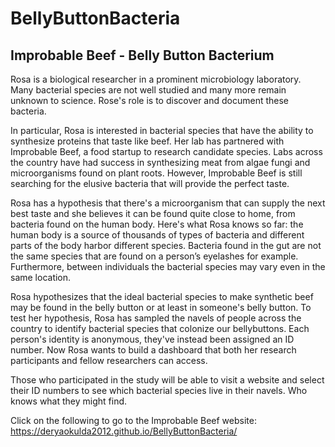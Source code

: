# BellyButtonBacteria

## Improbable Beef - Belly Button Bacterium

Rosa is a biological researcher in a prominent microbiology laboratory. Many bacterial species are not well studied and many more remain unknown to science. Rose's role is to discover and document these bacteria.

In particular, Rosa is interested in bacterial species that have the ability to synthesize proteins that taste like beef. Her lab has partnered with Improbable Beef, a food startup to research candidate species. Labs across the country have had success in synthesizing meat from algae fungi and microorganisms found on plant roots. However, Improbable Beef is still searching for the elusive bacteria that will provide the perfect taste.

Rosa has a hypothesis that there's a microorganism that can supply the next best taste and she believes it can be found quite close to home, from bacteria found on the human body. Here's what Rosa knows so far: the human body is a source of thousands of types of bacteria and different parts of the body harbor different species. Bacteria found in the gut are not the same species that are found on a person’s eyelashes for example. Furthermore, between individuals the bacterial species may vary even in the same location.

Rosa hypothesizes that the ideal bacterial species to make synthetic beef may be found in the belly button or at least in someone's belly button. To test her hypothesis, Rosa has sampled the navels of people across the country to identify bacterial species that colonize our bellybuttons. Each person's identity is anonymous, they've instead been assigned an ID number. Now Rosa wants to build a dashboard that both her research participants and fellow researchers can access.

Those who participated in the study will be able to visit a website and select their ID numbers to see which bacterial species live in their navels. Who knows what they might find.

Click on the following to go to the Improbable Beef website:
https://deryaokulda2012.github.io/BellyButtonBacteria/


